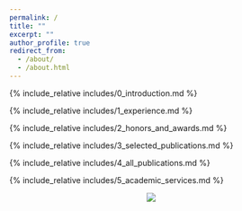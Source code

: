 ```yaml
---
permalink: /
title: ""
excerpt: ""
author_profile: true
redirect_from: 
  - /about/
  - /about.html
---
```


<span class='anchor' id='about-me'></span>

{% include_relative includes/0_introduction.md %}

{% include_relative includes/1_experience.md %}

{% include_relative includes/2_honors_and_awards.md %}

{% include_relative includes/3_selected_publications.md %}

{% include_relative includes/4_all_publications.md %}

{% include_relative includes/5_academic_services.md %}

<center><a href="https://clustrmaps.com/site/1byg4"  title="Visit tracker"><img src="//www.clustrmaps.com/map_v2.png?d=-zDSAavhko-7FqVgGMmXcQenQGeLW3e_A1KLcKsvnvM&cl=ffffff" /></a></center>